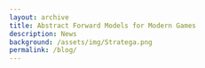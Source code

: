 ```yaml
---
layout: archive
title: Abstract Forward Models for Modern Games
description: News
background: /assets/img/Stratega.png
permalink: /blog/
---
```


<!-- Content here would shop up above your list of posts -->

